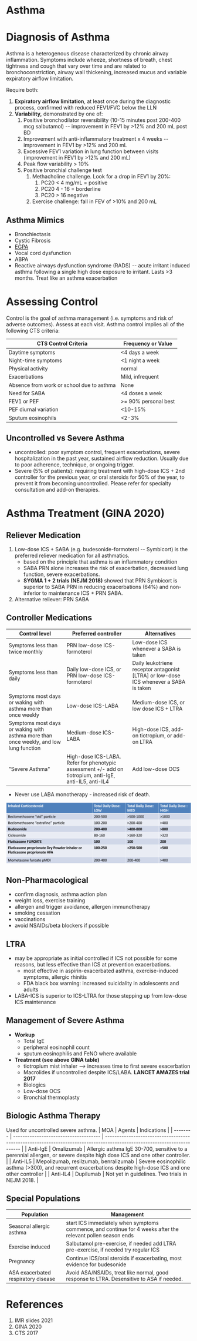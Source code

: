 # Asthma
# Diagnosis of Asthma
Asthma is a heterogenous disease characterized by chronic airway inflammation. Symptoms include wheeze, shortness of breath, chest tightness and cough that vary over time and are related to bronchoconstriction, airway wall thickening, increased mucus and variable expiratory airflow limitation.

Require both:
1. **Expiratory airflow limitation**, at least once during the diagnostic process, confirmed with reduced FEV1/FVC below the LLN
2. **Variability,** demonstrated by one of:
	1. Positive bronchodilator reversibility (10-15 minutes post 200-400 mcg salbutamol) -- improvement in FEV1 by >12% and 200 mL post BD
	2. Improvement with anti-inflammatory treatment x 4 weeks -- improvement in FEV1 by >12% and 200 mL
	3. Excessive FEV1 variation in lung function between visits (improvement in FEV1 by >12% and 200 mL)
	4. Peak flow variability > 10%
	5. Positive bronchial challenge test
		1. Methacholine challenge. Look for a drop in FEV1 by 20%:
			1. PC20 < 4 mg/mL = positive
			2. PC20 4 - 16 = borderline
			3. PC20 > 16 negative
		2. Exercise challenge: fall in FEV of >10% and 200 mL

## Asthma Mimics
- Bronchiectasis
- Cystic Fibrosis
- [EGPA](../../Rheumatology/ANCA%20Associated%20Vasculitis.md)
- Vocal cord dysfunction
- ABPA
- Reactive airways dysfunction syndrome (RADS) -- acute irritant induced asthma following a single high dose exposure to irritant. Lasts >3 months. Treat like an asthma exacerbation

# Assessing Control
Control is the goal of asthma management (i.e. symptoms and risk of adverse outcomes). Assess at each visit. Asthma control implies all of the following CTS criteria:

| CTS Control Criteria                      | Frequency or Value   |
| ----------------------------------------- | -------------------- |
| Daytime symptoms                          | <4 days a week       |
| Night-time symptoms                       | <1 night a week      |
| Physical activity                         | normal               |
| Exacerbations                             | Mild, infrequent     |
| Absence from work or school due to asthma | None                 |
| Need for SABA                             | <4 doses a week      |
| FEV1 or PEF                               | >= 90% personal best |
| PEF diurnal variation                     | <10-15%              |
| Sputum eosinophils                        | <2-3%                |

## Uncontrolled vs Severe Asthma
- uncontrolled: poor symptom control, frequent exacerbations, severe hospitalization in the past year, sustained airflow reduction. Usually due to poor adherence, technique, or ongoing trigger.
- Severe (5% of patients): requiring treatment with high-dose ICS + 2nd controller for the previous year, or oral steroids for 50% of the year, to prevent it from becoming uncontrolled. Please refer for specialty consultation and add-on therapies.

# Asthma Treatment (GINA 2020)
## Reliever Medication
1. Low-dose ICS + SABA (e.g. budesonide-formoterol -- Symbicort) is the preferred reliever medication for all asthmatics.
	- based on the principle that asthma is an inflammatory condition
	- SABA PRN alone increases the risk of exacerbation, decreased lung function, severe exacerbations.
	- **SYGMA 1 + 2 trials (NEJM 2018)** showed that PRN Symbicort is superior to SABA PRN in reducing exacerbations (64%) and non-inferior to maintenance ICS + PRN SABA.
2. Alternative reliever: PRN SABA

## Controller Medications
| Control level                                                                         | Preferred controller                                                                                    | Alternatives                                                                          |
| ------------------------------------------------------------------------------------- | ------------------------------------------------------------------------------------------------------- | ------------------------------------------------------------------------------------- |
| Symptoms less than twice monthly                                                      | PRN low-dose ICS-formoterol                                                                             | Low-dose ICS whenever a SABA is taken                                                 |
| Symptoms less than daily                                                              | Daily low-dose ICS, or PRN low-dose ICS-formoterol                                                      | Daily leukotriene receptor antagonist [LTRA] or low-dose ICS whenever a SABA is taken |
| Symptoms most days or waking with asthma more than once weekly                        | Low-dose ICS-LABA                                                                                       | Medium-dose ICS, or low dose ICS + LTRA                                               |
| Symptoms most days or waking with asthma more than once weekly, and low lung function | Medium-dose ICS-LABA                                                                                    | High-dose ICS, add-on tiotropium, or add-on LTRA                                      |
| "Severe Asthma"                                                                                 | High-dose ICS-LABA. Refer for phenotypic assessment +/- add on tiotropium, anti-IgE, anti-IL5, anti-IL4 | Add low-dose OCS                                                                                      |

- Never use LABA monotherapy - increased risk of death.

![](_attachments/Pasted%20image%2020221025231713.png)

## Non-Pharmacological 
- confirm diagnosis, asthma action plan
- weight loss, exercise training
- allergen and trigger avoidance, allergen immunotherapy
- smoking cessation
- vaccinations
- avoid NSAIDs/beta blockers if possible

## LTRA
- may be appropriate as initial controlled if ICS not possible for some reasons, but less effective than ICS at prevention exacerbations.
	- most effective in aspirin-exacerbated asthma, exercise-induced symptoms, allergic rhinitis
	- FDA black box warning: increased suicidality in adolescents and adults
- LABA-ICS is superior to ICS-LTRA for those stepping up from low-dose ICS maintenance

## Management of Severe Asthma
- **Workup**
	- Total IgE
	- peripheral eosinophil count
	- sputum eosinophilis and FeNO where available
- **Treatment (see above GINA table)**
	- tiotropium mist inhaler --> increases time to first severe exacerbation
	- Macrolides if uncontrolled despite ICS/LABA. **LANCET AMAZES trial 2017**
	- Biologics
	- Low-dose OCS
	- Bronchial thermoplasty

## Biologic Asthma Therapy
Used for uncontrolled severe asthma.
 | MOA      | Agents                                | Indications                                                                                                              |
 | -------- | ------------------------------------- | ------------------------------------------------------------------------------------------------------------------------ |
 | Anti-IgE | Omalizumab                            | Allergic asthma IgE 30-700, sensitive to a perennial allergen, or severe despite high dose ICS and one other controller. |
 | Anti-IL5 | Mepolizumab, resilzumab, benralizumab | Severe eosinophilic asthma (>300), and recurrent exacerbations despite high-dose ICS and one other controller            |
 | Anti-IL4 | Dupilumab                             | Not yet in guidelines. Two trials in NEJM 2018.                                                                                                                         |

## Special Populations 

| Population                          | Management                                                                                                   |
| ----------------------------------- | ------------------------------------------------------------------------------------------------------------ |
| Seasonal allergic asthma            | start ICS immediately when symptoms commence, and continue for 4 weeks after the relevant pollen season ends |
| Exercise induced                    | Salbutamol pre-exercise, if needed add LTRA pre-exercise, if needed try regular ICS                          |
| Pregnancy                           | Continue ICS/oral steroids if exacerbating, most evidence for budesonide                                     |
| ASA exacerbated respiratory disease | Avoid ASA/NSAIDs, treat like normal, good response to LTRA. Desensitive to ASA if needed.                                                                                                             |

# References
1. IMR slides 2021
2. GINA 2020
3. CTS 2017